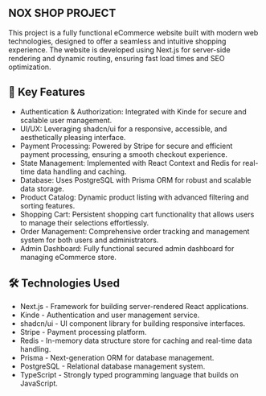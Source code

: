 ## NOX SHOP PROJECT

This project is a fully functional eCommerce website built with modern web technologies, designed to offer a seamless and intuitive shopping experience. The website is developed using Next.js for server-side rendering and dynamic routing, ensuring fast load times and SEO optimization.

## 🔧 Key Features
- Authentication & Authorization: Integrated with Kinde for secure and scalable user management.
- UI/UX: Leveraging shadcn/ui for a responsive, accessible, and aesthetically pleasing interface.
- Payment Processing: Powered by Stripe for secure and efficient payment processing, ensuring a smooth checkout experience.
- State Management: Implemented with React Context and Redis for real-time data handling and caching.
- Database: Uses PostgreSQL with Prisma ORM for robust and scalable data storage.
- Product Catalog: Dynamic product listing with advanced filtering and sorting features.
- Shopping Cart: Persistent shopping cart functionality that allows users to manage their selections effortlessly.
- Order Management: Comprehensive order tracking and management system for both users and administrators.
- Admin Dashboard: Fully functional secured admin dashboard for managing eCommerce store.

## 🛠️ Technologies Used
- Next.js - Framework for building server-rendered React applications.
- Kinde - Authentication and user management service.
- shadcn/ui - UI component library for building responsive interfaces.
- Stripe - Payment processing platform.
- Redis - In-memory data structure store for caching and real-time data handling.
- Prisma - Next-generation ORM for database management.
- PostgreSQL - Relational database management system.
- TypeScript - Strongly typed programming language that builds on JavaScript.